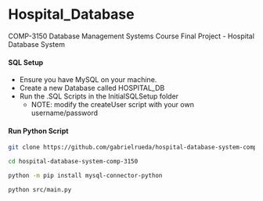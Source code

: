 # Hospital_Database
COMP-3150 Database Management Systems Course Final Project - Hospital Database System


#### SQL Setup
- Ensure you have MySQL on your machine.
- Create a new Database called HOSPITAL_DB
- Run the .SQL Scripts in the InitialSQLSetup folder
    - NOTE: modify the createUser script with your own username/password

#### Run Python Script
```bash
git clone https://github.com/gabrielrueda/hospital-database-system-comp-3150.git

cd hospital-database-system-comp-3150

python -m pip install mysql-connector-python 

python src/main.py
```
